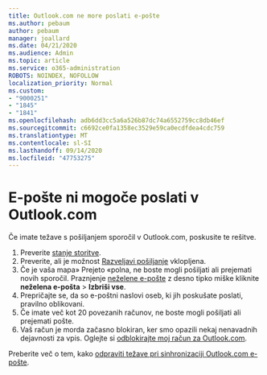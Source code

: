 ```yaml
---
title: Outlook.com ne more poslati e-pošte
ms.author: pebaum
author: pebaum
manager: joallard
ms.date: 04/21/2020
ms.audience: Admin
ms.topic: article
ms.service: o365-administration
ROBOTS: NOINDEX, NOFOLLOW
localization_priority: Normal
ms.custom:
- "9000251"
- "1845"
- "1841"
ms.openlocfilehash: adb6dd3cc5a6a526b87dc74a6552759cc8db46ef
ms.sourcegitcommit: c6692ce0fa1358ec3529e59ca0ecdfdea4cdc759
ms.translationtype: MT
ms.contentlocale: sl-SI
ms.lasthandoff: 09/14/2020
ms.locfileid: "47753275"
---
```

# <a name="unable-to-send-email-in-outlookcom"></a>E-pošte ni mogoče poslati v Outlook.com

Če imate težave s pošiljanjem sporočil v Outlook.com, poskusite te rešitve.

1. Preverite [stanje storitve](https://go.microsoft.com/fwlink/p/?linkid=837482). 
2. Preverite, ali je možnost [Razveljavi pošiljanje](https://outlook.live.com/mail/options/mail/messageContent/undoSend) vklopljena.
3. Če je vaša mapa» Prejeto «polna, ne boste mogli pošiljati ali prejemati novih sporočil. Praznjenje [neželene e-pošte](https://outlook.live.com/mail/junkemail) z desno tipko miške kliknite **neželena e-pošta**  >  **Izbriši vse**.
4. Prepričajte se, da so e-poštni naslovi oseb, ki jih poskušate poslati, pravilno oblikovani.
5. Če imate več kot 20 povezanih računov, ne boste mogli pošiljati ali prejemati pošte.
6. Vaš račun je morda začasno blokiran, ker smo opazili nekaj nenavadnih dejavnosti za vpis. Oglejte si [odblokirajte moj račun za Outlook.com](https://support.office.com/article/f4ad2701-d166-4d8b-8a6a-9af2a1f8a4c4).

Preberite več o tem, kako [odpraviti težave pri sinhronizaciji Outlook.com e-pošte](https://support.office.com/article/d39e3341-8d79-4bf1-b3c7-ded602233642).